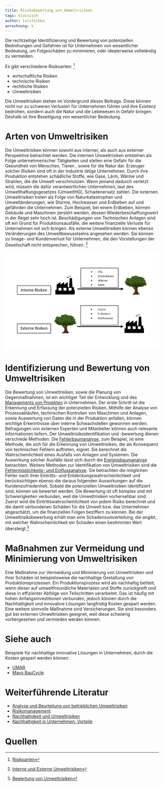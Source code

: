 ```yaml
---
title: Risikobewertung_von_Umweltrisiken
tags: klassisch
author: loritschka
anrechnung: k
---
```


Die rechtzeitige Identifizierung und Bewertung von potenziellen Bedrohungen und Gefahren ist für Unternehmen von wesentlicher Bedeutung, um Folgeschäden zu minimieren, oder idealerweise vollständig zu vermeiden. 

Es gibt verschiedene Risikoarten: [^1]
* wirtschaftliche Risiken 
* technische Risiken  
* rechtliche Risiken
*  Umweltrisiken

Die Umweltrisiken stehen im Vordergrund dieses Beitrags. Diese können nicht nur zu schweren Verlusten für Unternehmen führen und ihre Existenz bedrohen, sondern auch die Natur und die Lebewesen in Gefahr bringen. Deshalb ist ihre Beseitigung von wesentlicher Bedeutung. 


# Arten von Umweltrisiken

Die Umweltrisiken können sowohl aus interner, als auch aus externer Perspektive betrachtet werden. 
Die internen Umweltrisiken entstehen als Folge unternehmerischer Tätigkeiten und stellen eine Gefahr für die Gesundheit von Menschen, Tieren , sowie für die Natur dar. Erzeuger solcher Risiken sind oft in der Industrie tätige Unternehmen. Durch ihre Produktion entstehen schädliche Stoffe, wie Gase, Lärm, Wärme und Strahlen, die die Umwelt verschmutzen. Wenn jemand dadurch verletzt wird, müssen die dafür verantwortlichen Unternehmen, laut des Umwelthaftungsgesetzes (UmweltHG), Schadenersatz zahlen. 
Die externen Umweltrisiken treten als Folge von Naturkatastrophen und Umweltänderungen, wie Stürme, Hochwasser und Erdbeben auf und gefährden die Unternehmen. Zum Beispiel, bei einem Erdbeben, können Gebäude und Maschinen zerstört werden, dessen Wiederbeschaffungswert in der Regel sehr hoch ist. Beschädigungen von Technischen Anlagen sind oft ein Grund für Produktionsausfälle, die weitere finanzielle Verluste für Unternehmen mit sich bringen. Als externe Umweltrisiken können ebenso Veränderungen des Umweltbewusstseins angesehen werden. Sie können zu Image- und Kundenverlust für Unternehmen, die den Vorstellungen der Gesellschaft nicht entsprechen, führen. [^2]

![Interne und Externe Risiken](Risikobewertung_von_Umweltrisiken/interne_externe_Risiken.PNG)

# Identifizierung und Bewertung von Umweltrisiken

Die Bewertung von Umweltrisiken, sowie die Planung von Gegenmaßnahmen, ist ein wichtiger Teil der Entwicklung und des [Managements von Projekten](https://github.com/ManagingProjectsSuccessfully/ManagingProjectsSuccessfully.github.io/blob/main/kb/Projektmanagement.md) in Unternehmen. 
Der erste Schritt ist die Erkennung und Erfassung der potenziellen Risiken. Mithilfe der Analyse von Prozessabläufen, technischen Kontrollen von Maschinen und Anlagen, sowie Auswertung von Daten die in der Produktion anfallen, können wichtige Erkenntnisse über interne Schwachstellen gewonnen werden. Befragungen von externen Experten und Mitarbeiter können auch relevante Informationen liefern. 
Der Umweltrisikoidentifikation und -bewertung dienen verschiede Methoden. Die [Fehlerbaumanalyse](https://de.wikipedia.org/wiki/Fehlerbaumanalyse), zum Beispiel, ist eine Methode, die sich für die Erkennung von Umweltrisiken, die als Konsequenz von technischen Fehlern auftreten, eignet. Sie berechnet die Wahrscheinlichkeit eines Ausfalls von Anlagen und Systemen. Die Auswirkung solcher Ausfälle lässt sich durch die [Ereignisbaumanalyse](https://de.wikipedia.org/wiki/Ereignisbaumanalyse) betrachten. Weitere Methoden zur Identifikation von Umweltrisiken sind die [Fehlermöglichkeits- und Einflussanalyse](https://de.wikipedia.org/wiki/FMEA). Sie betrachten die möglichen Fehler nach ihrer Eintritts- und Entdeckungswahrscheinlichkeit und berücksichtigen ebenso die daraus folgenden Auswirkungen auf die Kundenzufriedenheit. 
Sobald die potenziellen Umweltrisiken identifiziert sind, können sie bewertet werden. Die Bewertung ist oft komplex und mit Schwierigkeiten verbunden, weil die Umweltrisiken vorhersehbar sind. Zuerst wird die Eintrittswahrscheinlichkeit von jedem Risiko berechnet und die damit verbundenen Schäden für die Umwelt bzw. das Unternehmen abgeschätzt, um die finanziellen Folgen beziffern zu können.  Bei der Umweltrisikobewertung erhält man eine Schadensumverteilung, die angibt, mit welcher Wahrscheinlichkeit ein Schaden einen bestimmten Wert übersteigt.[^3]


# Maßnahmen zur Vermeidung und Minimierung von Umweltrisiken

Eine Maßnahme zur Vermeidung und Minimierung von Umweltrisiken und ihrer Schäden ist beispielsweise die nachhaltige Gestaltung von Produktionsprozessen. Ein Produktionsprozess wird als nachhaltig betitelt, wenn dieser auf umweltfreundliche Materialien und Stoffe zurückgreift und diese in effizienter Abfolge von Teilschritten verarbeitet. Das ist häufig mit hohen Anfangsinvestitionen verbunden, jedoch können durch die Nachhaltigkeit und innovative Lösungen langfristig Kosten gespart werden. Eine weitere sinnvolle Maßnahme sind Versicherungen. Sie sind besonders gut bei externen Umweltrisiken geeignet, weil diese schwierig vorhergesehen und vermieden werden können. 


# Siehe auch

Beispiele für nachhaltige innovative Lösungen in Unternehmen, durch die Kosten gespart werden können:
* [UMAR](http://nest-umar.net/)
* [Mavo BauCycle](https://www.baucycle.de/)

# Weiterführende Literatur

* [Analyse und Beurteilung von betrieblichen Umweltrisiken](http://www.uni-kassel.de/upress/online/frei/978-3-933146-09-0.volltext.frei.pdf)
* [Risikomanagement](https://github.com/ManagingProjectsSuccessfully/ManagingProjectsSuccessfully.github.io/blob/main/kb/Risikomanagement.md)
* [Nachhaltigkeit und Umweltrisiken](https://home.uni-leipzig.de/energy/energie-grundlagen/18.html)
* [Nachhaltigkeit in Unternehmen: Vorteile](https://www.starting-up.de/praxis/geschaeftsausstattung/registrierkassen.html)

# Quellen

[^1]: [Risikoarten](https://www.business-wissen.de/hb/ziele-und-aufgaben-des-risikomanagements-im-unternehmen/)
[^2]: [Interne und Externe Umweltrisiken](https://de.wikipedia.org/wiki/Umweltrisikomanagement#Allgemeines)  
[^3]: [Bewertung von Umweltrisiken](https://www.biologie-seite.de/Biologie/Umweltrisikomanagement)  


